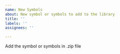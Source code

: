 ```yaml
---
name: New Symbols
about: New symbol or symbols to add to the library
title: ''
labels: ''
assignees: ''

---
```


Add the symbol or symbols in .zip file
